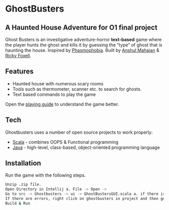 # GhostBusters
## A Haunted House Adventure for O1 final project


Ghost Busters is an investigative adventure-horror **text-based** game where the player hunts the ghost and kills it by guessing the “type” of ghost that is haunting the house. Inspired by [Phasmophobia](https://fi.wikipedia.org/wiki/Phasmophobia). Built by [Anshul Mahajan](https://github.com/mahansh564) & [Ricky Foxell](https://github.com/Rickyya).

## Features

- Haunted house with numerous scary rooms
- Tools such as thermometer, scanner etc. to search for ghosts.
- Text based commands to play the game

Open the [playing guide](/src/GhostBusters/assets/GhostBusters%20-%20Playing%20Guide.pdf) to understand the game better.

## Tech

Ghostbusters uses a number of open source projects to work properly:

- [Scala](https://www.scala-lang.org/) - combines OOPS & Functional programming
- [Java](https://www.java.com/) - high-level, class-based, object-oriented programming language

## Installation

Run the game with the following steps.

```sh
Unzip .zip file.
Open Directory in Intellij a. File -> Open ->
Go to src -> Ghostbusters -> ui -> GhostBustersGUI.scala a. if there is any error such as "setup scala SDK", click on setup SDK. b. click create -> download -> select scala 3.2.0.
If there are errors, right click on ghostbusters in project and then go to 'open module settings' a. project settings -> modules -> dependencies -> + -> JARs or Directories -> locate the scala-swing_3-3.0.0.0.jar -> check the checkbox -> click apply and ok
Build & Run
```
